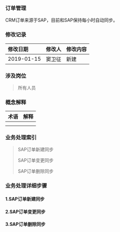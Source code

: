 ### 订单管理

CRM订单来源于SAP，目前和SAP保持每小时自动同步。

### 修改记录

| 修改日期 | 修改人 | 修改内容 |
| :--- | :--- | :--- |
| 2019-01-15 | 窦卫征 | 新建 |

### 涉及岗位

> 所有人员

### 概念解释

| 术语 | 解释 |
| :--- | :--- |
|  |  |
|  |  |

### 业务处理索引

> SAP订单新建同步
>
> SAP订单变更同步
>
> SAP订单删除同步

### 业务处理详细步骤

#### 1.SAP订单新建同步

#### 2.SAP订单变更同步

#### 3.SAP订单删除同步



